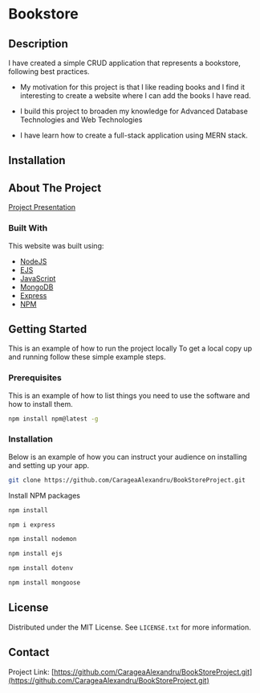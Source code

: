 # Bookstore

## Description

I have created a simple CRUD application that represents a bookstore, following best practices.

- My motivation for this project is that I like reading books and I find it interesting to create a website where I can add the books I have read.
- I build this project to broaden my knowledge for Advanced Database Technologies and Web Technologies

- I have learn how to create a full-stack application using MERN stack.

## Installation

## About The Project

[Project Presentation](assest/Website.pdf "Project Presentation PDF")

### Built With

This website was built using:

* [NodeJS](https://nodejs.org/en/)
* [EJS](https://ejs.co/)
* [JavaScript](https://www.javascript.com/)
* [MongoDB](https://www.mongodb.com/)
* [Express](https://expressjs.com/)
* [NPM](https://www.npmjs.com/)


## Getting Started

This is an example of how to run the project locally
To get a local copy up and running follow these simple example steps.

### Prerequisites

This is an example of how to list things you need to use the software and how to install them.

```sh
npm install npm@latest -g
```

### Installation

Below is an example of how you can instruct your audience on installing and setting up your app. 


```sh
git clone https://github.com/CarageaAlexandru/BookStoreProject.git
```
Install NPM packages
```sh
npm install
```

```sh
npm i express
```

```sh
npm install nodemon 
```
```sh
npm install ejs
```

```sh
npm install dotenv 
```
```sh
npm install mongoose 
```


## License

Distributed under the MIT License. See `LICENSE.txt` for more information.


## Contact


Project Link: [https://github.com/CarageaAlexandru/BookStoreProject.git](https://github.com/CarageaAlexandru/BookStoreProject.git)




